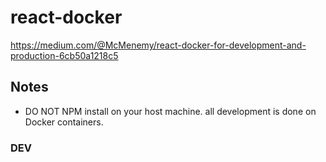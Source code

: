 # react-docker

https://medium.com/@McMenemy/react-docker-for-development-and-production-6cb50a1218c5

## Notes
- DO NOT NPM install on your host machine. all development is done on Docker containers. 

### DEV
